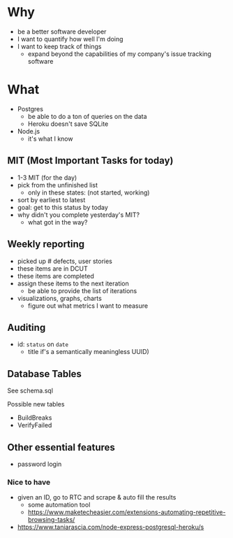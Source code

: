 # Why

- be a better software developer
- I want to quantify how well I'm doing
- I want to keep track of things
  - expand beyond the capabilities of my company's issue tracking software

# What

- Postgres
  - be able to do a ton of queries on the data
  - Heroku doesn't save SQLite
- Node.js
  - it's what I know

## MIT (Most Important Tasks for today)

- 1-3 MIT (for the day)
- pick from the unfinished list
  - only in these states: (not started, working)
- sort by earliest to latest
- goal: get to this status by today
- why didn't you complete yesterday's MIT?
  - what got in the way?

## Weekly reporting

- picked up # defects, user stories
- these items are in DCUT
- these items are completed
- assign these items to the next iteration
  - be able to provide the list of iterations
- visualizations, graphs, charts
  - figure out what metrics I want to measure

## Auditing

- id: `status` on `date`
  - title if's a semantically meaningless UUID)

## Database Tables

See schema.sql

Possible new tables

- BuildBreaks
- VerifyFailed

## Other essential features

- password login

### Nice to have

- given an ID, go to RTC and scrape & auto fill the results
  - some automation tool
  - https://www.maketecheasier.com/extensions-automating-repetitive-browsing-tasks/
- https://www.taniarascia.com/node-express-postgresql-heroku/s
